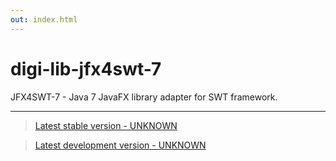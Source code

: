 ```yaml
---
out: index.html
---
```


digi-lib-jfx4swt-7
==================

JFX4SWT-7 - Java 7 JavaFX library adapter for SWT framework.

<hr/>

> [Latest stable version - UNKNOWN]($stable$)

> [Latest development version - UNKNOWN]($development$)
